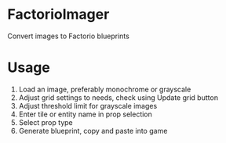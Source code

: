 # FactorioImager
Convert images to Factorio blueprints
# Usage
1. Load an image, preferably monochrome or grayscale
2. Adjust grid settings to needs, check using Update grid button
3. Adjust threshold limit for grayscale images
4. Enter tile or entity name in prop selection
5. Select prop type
6. Generate blueprint, copy and paste into game
